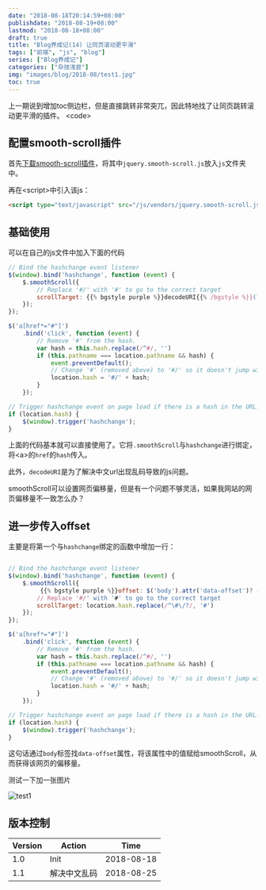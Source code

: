 ```yaml
---
date: "2018-08-18T20:14:59+08:00"
publishdate: "2018-08-19+08:00"
lastmod: "2018-08-18+08:00"
draft: true
title: "Blog养成记(14) 让同页滚动更平滑"
tags: ["前端", "js", "blog"]
series: ["Blog养成记"]
categories: ["杂技浅尝"]
img: "images/blog/2018-08/test1.jpg"
toc: true
---
```


上一期说到增加toc侧边栏，但是直接跳转非常突兀，因此特地找了让同页跳转滚动更平滑的插件。
\<code\>


## 配置smooth-scroll插件

首先[下载smooth-scroll插件](https://github.com/kswedberg/jquery-smooth-scroll/releases)，将其中`jquery.smooth-scroll.js`放入`js`文件夹中。<!--more--> 

再在\<script>中引入该js：

```html
<script type="text/javascript" src="/js/vendors/jquery.smooth-scroll.js"></script>
```

## 基础使用

可以在自己的js文件中加入下面的代码

```js
// Bind the hashchange event listener
$(window).bind('hashchange', function (event) {
    $.smoothScroll({
        // Replace '#/' with '#' to go to the correct target
        scrollTarget: {{% bgstyle purple %}}decodeURI{{% /bgstyle %}}(location.hash.replace(/^\#\/?/, '#'))
    });
});

$('a[href*="#"]')
    .bind('click', function (event) {
        // Remove '#' from the hash.
        var hash = this.hash.replace(/^#/, '')
        if (this.pathname === location.pathname && hash) {
            event.preventDefault();
            // Change '#' (removed above) to '#/' so it doesn't jump without the smooth scrolling
            location.hash = '#/' + hash;
        }
    });

// Trigger hashchange event on page load if there is a hash in the URL.
if (location.hash) {
    $(window).trigger('hashchange');
}
```

上面的代码基本就可以直接使用了。它将`.smoothScroll`与`hashchange`进行绑定，将\<a\>的`href`的`hash`传入。

此外，`decodeURI`是为了解决中文url出现乱码导致的js问题。

smoothScroll可以设置网页偏移量，但是有一个问题不够灵活，如果我网站的网页偏移量不一致怎么办？

## 进一步传入offset

主要是将第一个与`hashchange`绑定的函数中增加一行：

```javascript

// Bind the hashchange event listener
$(window).bind('hashchange', function (event) {
    $.smoothScroll({
         {{% bgstyle purple %}}offset: $('body').attr('data-offset')? -$('body').attr('data-offset'):0 ,{{% /bgstyle %}}
        // Replace '#/' with '#' to go to the correct target
        scrollTarget: location.hash.replace(/^\#\/?/, '#')
    });
});

$('a[href*="#"]')
    .bind('click', function (event) {
        // Remove '#' from the hash.
        var hash = this.hash.replace(/^#/, '')
        if (this.pathname === location.pathname && hash) {
            event.preventDefault();
            // Change '#' (removed above) to '#/' so it doesn't jump without the smooth scrolling
            location.hash = '#/' + hash;
        }
    });

// Trigger hashchange event on page load if there is a hash in the URL.
if (location.hash) {
    $(window).trigger('hashchange');
}

```

这句话通过`body`标签找`data-offset`属性，将该属性中的值赋给smoothScroll，从而获得该网页的偏移量。

测试一下加一张图片

![test1](/images/blog/2018-08/test1.jpg)

## 版本控制

| Version | Action       | Time       |
| ------- | ------------ | ---------- |
| 1.0     | Init         | 2018-08-18 |
| 1.1     | 解决中文乱码 | 2018-08-25 |
